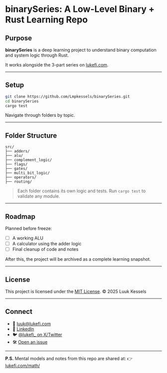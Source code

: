 # binarySeries: A Low-Level Binary + Rust Learning Repo

## Purpose

**binarySeries** is a deep learning project to understand binary computation and system logic through Rust.

It works alongside the 3-part series on [lukefi.com](https://lukefi.com/).

---

## Setup

```bash
git clone https://github.com/Lmpkessels/binarySeries.git
cd binarySeries
cargo test
```

Navigate through folders by topic.

---

## Folder Structure

```
src/
├── adders/
├── alu/
├── complement_logic/
├── flags/
├── gates/
├── multi_bit_logic/
├── operators/
├── routing/
```

> Each folder contains its own logic and tests.
> Run `cargo test` to validate any module.

---

## Roadmap

Planned before freeze:

- [ ] A working ALU
- [ ] A calculator using the adder logic
- [ ] Final cleanup of code and notes

After this, the project will be archived as a complete learning snapshot.

---

## License

This project is licensed under the [MIT License](./LICENSE).
© 2025 Luuk Kessels

---

## Connect

- 📧 [luuk@lukefi.com](mailto:luuk@lukefi.com)
- 🧠 [LinkedIn](https://www.linkedin.com/in/luuk-kessels/)
- 🐦 [@lukefi\_ on X/Twitter](https://x.com/lukefi_)
- 🛠️ [Open an issue](https://github.com/Lmpkessels/rust101/issues/new)

---

**P.S.** Mental models and notes from this repo are shared at:
👉 [lukefi.com/math/](https://lukefi.com/math/)
